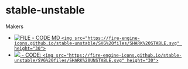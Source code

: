 # stable-unstable
Makers
- [![FILE](https://fire-engine-icons.github.io/stable-unstable/SVG%20files/SHARK%20STABLE.svg) - CODE MD ```<img src="https://fire-engine-icons.github.io/stable-unstable/SVG%20files/SHARK%20STABLE.svg" height="30">```](https://fire-engine-icons.github.io/stable-unstable/SVG%20files/SHARK%20STABLE.svg)
- [![](https://fire-engine-icons.github.io/stable-unstable/SVG%20files/SHARK%20UNSTABLE.svg) - CODE: ```<img src="https://fire-engine-icons.github.io/stable-unstable/SVG%20files/SHARK%20UNSTABLE.svg" height="30">```](https://fire-engine-icons.github.io/stable-unstable/SVG%20files/SHARK%20UNSTABLE.svg)

